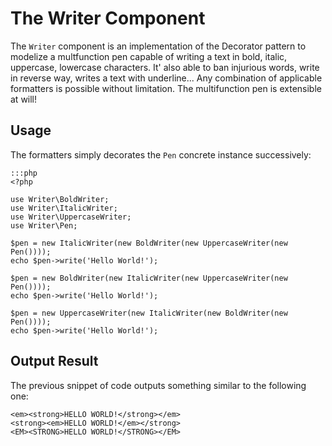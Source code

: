 The Writer Component
===================

The `Writer` component is an implementation of the Decorator pattern to modelize
a multfunction pen capable of writing a text in bold, italic, uppercase,
lowercase characters. It' also able to ban injurious words, write in reverse way,
writes a text with underline... Any combination of applicable formatters is
possible without limitation. The multifunction pen is extensible at will!

Usage
-----

The formatters simply decorates the `Pen` concrete instance successively:

    :::php
    <?php
    
    use Writer\BoldWriter;
    use Writer\ItalicWriter;
    use Writer\UppercaseWriter;
    use Writer\Pen;
    
    $pen = new ItalicWriter(new BoldWriter(new UppercaseWriter(new Pen())));
    echo $pen->write('Hello World!');
    
    $pen = new BoldWriter(new ItalicWriter(new UppercaseWriter(new Pen())));
    echo $pen->write('Hello World!');
    
    $pen = new UppercaseWriter(new ItalicWriter(new BoldWriter(new Pen())));
    echo $pen->write('Hello World!');

Output Result
-------------

The previous snippet of code outputs something similar to the following one:

    <em><strong>HELLO WORLD!</strong></em>
    <strong><em>HELLO WORLD!</em></strong>
    <EM><STRONG>HELLO WORLD!</STRONG></EM>
